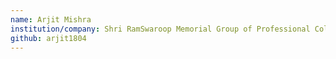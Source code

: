 ```yaml
---
name: Arjit Mishra
institution/company: Shri RamSwaroop Memorial Group of Professional Colleges
github: arjit1804
---
```

